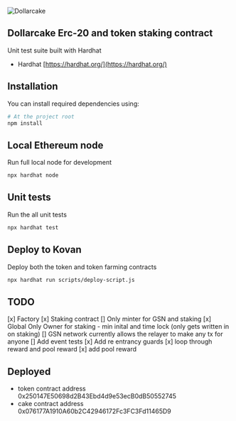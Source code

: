 ![Dollarcake](https://dollarcake.com/logo_dark.png)

## Dollarcake Erc-20 and token staking contract

Unit test suite built with Hardhat

- Hardhat [https://hardhat.org/](https://hardhat.org/)

## Installation

You can install required dependencies using:

```sh
# At the project root
npm install
```

## Local Ethereum node

Run full local node for development

```sh
npx hardhat node
```

## Unit tests

Run the all unit tests

```sh
npx hardhat test
```

## Deploy to Kovan

Deploy both the token and token farming contracts

```sh
npx hardhat run scripts/deploy-script.js
```

## TODO 
[x] Factory 
[x] Staking contract 
[] Only minter for GSN and staking 
[x] Global Only Owner for staking - min inital and time lock (only gets written in on staking)
[] GSN network currently allows the relayer to make any tx for anyone
[] Add event tests
[x] Add re entrancy guards 
[x] loop through reward and pool reward
[x] add pool reward 


## Deployed 
* token contract address 0x250147E50698d2B43Ebd4d9e53ecB0dB50552745
* cake contract address 0x076177A1910A60b2C42946172Fc3FC3Fd11465D9